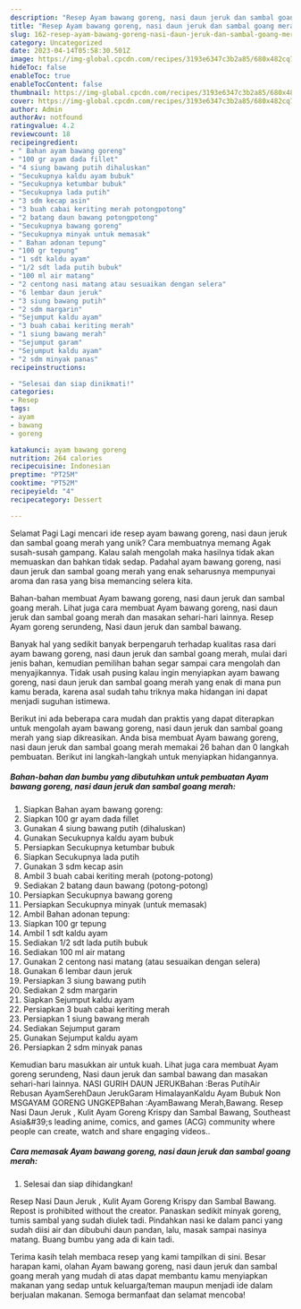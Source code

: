```yaml
---
description: "Resep Ayam bawang goreng, nasi daun jeruk dan sambal goang merah yang Lezat, Lezat"
title: "Resep Ayam bawang goreng, nasi daun jeruk dan sambal goang merah yang Lezat, Lezat"
slug: 162-resep-ayam-bawang-goreng-nasi-daun-jeruk-dan-sambal-goang-merah-yang-lezat-lezat
category: Uncategorized
date: 2023-04-14T05:58:30.501Z
image: https://img-global.cpcdn.com/recipes/3193e6347c3b2a85/680x482cq70/ayam-bawang-goreng-nasi-daun-jeruk-dan-sambal-goang-merah-foto-resep-utama.jpg
hideToc: false
enableToc: true
enableTocContent: false
thumbnail: https://img-global.cpcdn.com/recipes/3193e6347c3b2a85/680x482cq70/ayam-bawang-goreng-nasi-daun-jeruk-dan-sambal-goang-merah-foto-resep-utama.jpg
cover: https://img-global.cpcdn.com/recipes/3193e6347c3b2a85/680x482cq70/ayam-bawang-goreng-nasi-daun-jeruk-dan-sambal-goang-merah-foto-resep-utama.jpg
author: Admin
authorAv: notfound
ratingvalue: 4.2
reviewcount: 18
recipeingredient:
- " Bahan ayam bawang goreng"
- "100 gr ayam dada fillet"
- "4 siung bawang putih dihaluskan"
- "Secukupnya kaldu ayam bubuk"
- "Secukupnya ketumbar bubuk"
- "Secukupnya lada putih"
- "3 sdm kecap asin"
- "3 buah cabai keriting merah potongpotong"
- "2 batang daun bawang potongpotong"
- "Secukupnya bawang goreng"
- "Secukupnya minyak untuk memasak"
- " Bahan adonan tepung"
- "100 gr tepung"
- "1 sdt kaldu ayam"
- "1/2 sdt lada putih bubuk"
- "100 ml air matang"
- "2 centong nasi matang atau sesuaikan dengan selera"
- "6 lembar daun jeruk"
- "3 siung bawang putih"
- "2 sdm margarin"
- "Sejumput kaldu ayam"
- "3 buah cabai keriting merah"
- "1 siung bawang merah"
- "Sejumput garam"
- "Sejumput kaldu ayam"
- "2 sdm minyak panas"
recipeinstructions:

- "Selesai dan siap dinikmati!"
categories:
- Resep
tags:
- ayam
- bawang
- goreng

katakunci: ayam bawang goreng 
nutrition: 264 calories
recipecuisine: Indonesian
preptime: "PT25M"
cooktime: "PT52M"
recipeyield: "4"
recipecategory: Dessert

---
```



Selamat Pagi Lagi mencari ide resep ayam bawang goreng, nasi daun jeruk dan sambal goang merah yang unik? Cara membuatnya memang Agak susah-susah gampang. Kalau salah mengolah maka hasilnya tidak akan memuaskan dan bahkan tidak sedap. Padahal ayam bawang goreng, nasi daun jeruk dan sambal goang merah yang enak seharusnya mempunyai aroma dan rasa yang bisa memancing selera kita.


Bahan-bahan membuat Ayam bawang goreng, nasi daun jeruk dan sambal goang merah. Lihat juga cara membuat Ayam bawang goreng, nasi daun jeruk dan sambal goang merah dan masakan sehari-hari lainnya. Resep Ayam goreng serundeng, Nasi daun jeruk dan sambal bawang.

Banyak hal yang sedikit banyak berpengaruh terhadap kualitas rasa dari ayam bawang goreng, nasi daun jeruk dan sambal goang merah, mulai dari jenis bahan, kemudian pemilihan bahan segar sampai cara mengolah dan menyajikannya. Tidak usah pusing kalau ingin menyiapkan ayam bawang goreng, nasi daun jeruk dan sambal goang merah yang enak di mana pun kamu berada, karena asal sudah tahu triknya maka hidangan ini dapat menjadi suguhan istimewa.


Berikut ini ada beberapa cara mudah dan praktis yang dapat diterapkan untuk mengolah ayam bawang goreng, nasi daun jeruk dan sambal goang merah yang siap dikreasikan. Anda bisa membuat Ayam bawang goreng, nasi daun jeruk dan sambal goang merah memakai 26 bahan dan 0 langkah pembuatan. Berikut ini langkah-langkah untuk menyiapkan hidangannya.

<!--inarticleads1-->

##### Bahan-bahan dan bumbu yang dibutuhkan untuk pembuatan Ayam bawang goreng, nasi daun jeruk dan sambal goang merah:

1. Siapkan  Bahan ayam bawang goreng:
1. Siapkan 100 gr ayam dada fillet
1. Gunakan 4 siung bawang putih (dihaluskan)
1. Gunakan Secukupnya kaldu ayam bubuk
1. Persiapkan Secukupnya ketumbar bubuk
1. Siapkan Secukupnya lada putih
1. Gunakan 3 sdm kecap asin
1. Ambil 3 buah cabai keriting merah (potong-potong)
1. Sediakan 2 batang daun bawang (potong-potong)
1. Persiapkan Secukupnya bawang goreng
1. Persiapkan Secukupnya minyak (untuk memasak)
1. Ambil  Bahan adonan tepung:
1. Siapkan 100 gr tepung
1. Ambil 1 sdt kaldu ayam
1. Sediakan 1/2 sdt lada putih bubuk
1. Sediakan 100 ml air matang
1. Gunakan 2 centong nasi matang (atau sesuaikan dengan selera)
1. Gunakan 6 lembar daun jeruk
1. Persiapkan 3 siung bawang putih
1. Sediakan 2 sdm margarin
1. Siapkan Sejumput kaldu ayam
1. Persiapkan 3 buah cabai keriting merah
1. Persiapkan 1 siung bawang merah
1. Sediakan Sejumput garam
1. Gunakan Sejumput kaldu ayam
1. Persiapkan 2 sdm minyak panas


Kemudian baru masukkan air untuk kuah. Lihat juga cara membuat Ayam goreng serundeng, Nasi daun jeruk dan sambal bawang dan masakan sehari-hari lainnya. NASI GURIH DAUN JERUKBahan :Beras PutihAir Rebusan AyamSerehDaun JerukGaram HimalayanKaldu Ayam Bubuk Non MSGAYAM GORENG UNGKEPBahan :AyamBawang Merah,Bawang. Resep Nasi Daun Jeruk , Kulit Ayam Goreng Krispy dan Sambal Bawang, Southeast Asia\&#39;s leading anime, comics, and games (ACG) community where people can create, watch and share engaging videos.. 

<!--inarticleads2-->

##### Cara memasak Ayam bawang goreng, nasi daun jeruk dan sambal goang merah:


1. Selesai dan siap dihidangkan!

Resep Nasi Daun Jeruk , Kulit Ayam Goreng Krispy dan Sambal Bawang. Repost is prohibited without the creator. Panaskan sedikit minyak goreng, tumis sambal yang sudah diulek tadi. Pindahkan nasi ke dalam panci yang sudah diisi air dan dibubuhi daun pandan, lalu, masak sampai nasinya matang. Buang bumbu yang ada di kain tadi. 

Terima kasih telah membaca resep yang kami tampilkan di sini. Besar harapan kami, olahan Ayam bawang goreng, nasi daun jeruk dan sambal goang merah yang mudah di atas dapat membantu kamu menyiapkan makanan yang sedap untuk keluarga/teman maupun menjadi ide dalam berjualan makanan. Semoga bermanfaat dan selamat mencoba!
